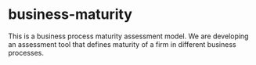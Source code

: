 # business-maturity
This is a business process maturity assessment model. We are developing an assessment tool that defines maturity of a firm in different business processes. 
